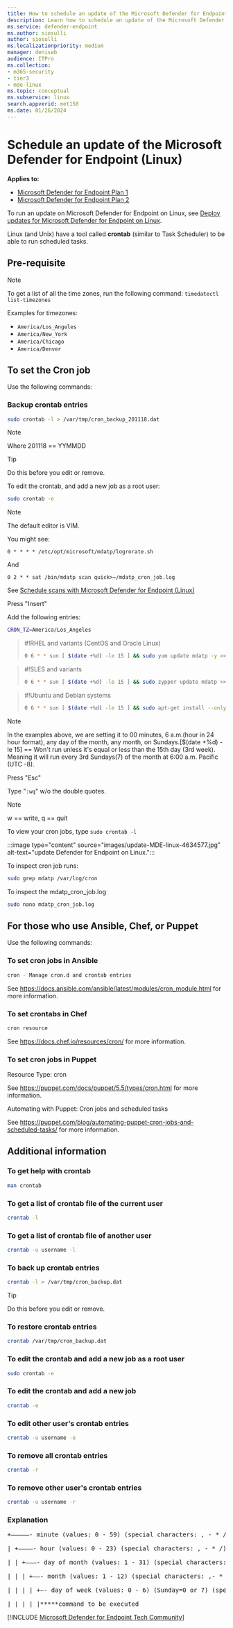 ```yaml
---
title: How to schedule an update of the Microsoft Defender for Endpoint (Linux)
description: Learn how to schedule an update of the Microsoft Defender for Endpoint (Linux) to better protect your organization's assets.
ms.service: defender-endpoint
ms.author: siosulli
author: siosulli
ms.localizationpriority: medium
manager: deniseb
audience: ITPro
ms.collection: 
- m365-security
- tier3
- mde-linux
ms.topic: conceptual
ms.subservice: linux
search.appverid: met150
ms.date: 01/26/2024
---
```


# Schedule an update of the Microsoft Defender for Endpoint (Linux)

**Applies to:**

- [Microsoft Defender for Endpoint Plan 1](https://go.microsoft.com/fwlink/p/?linkid=2154037)
- [Microsoft Defender for Endpoint Plan 2](https://go.microsoft.com/fwlink/p/?linkid=2154037)

To run an update on Microsoft Defender for Endpoint on Linux, see [Deploy updates for Microsoft Defender for Endpoint on Linux](/microsoft-365/security/defender-endpoint/linux-updates).

Linux (and Unix) have a tool called **crontab** (similar to Task Scheduler) to be able to run scheduled tasks.

## Pre-requisite

> [!NOTE]
> To get a list of all the time zones, run the following command:
> `timedatectl list-timezones`
>
> Examples for timezones:
>
> - `America/Los_Angeles`
> - `America/New_York`
> - `America/Chicago`
> - `America/Denver`

## To set the Cron job

Use the following commands:

### Backup crontab entries

```bash
sudo crontab -l > /var/tmp/cron_backup_201118.dat
```

> [!NOTE]
> Where 201118 == YYMMDD

> [!TIP]
> Do this before you edit or remove.

To edit the crontab, and add a new job as a root user:

```bash
sudo crontab -e
```

> [!NOTE]
> The default editor is VIM.

You might see:

```output
0 * * * * /etc/opt/microsoft/mdatp/logrorate.sh
```

And

```output
0 2 * * sat /bin/mdatp scan quick>~/mdatp_cron_job.log
```

See [Schedule scans with Microsoft Defender for Endpoint (Linux)](linux-schedule-scan-mde.md)

Press "Insert"

Add the following entries:

```bash
CRON_TZ=America/Los_Angeles
```

> #!RHEL and variants (CentOS and Oracle Linux)
>
> ```bash
> 0 6 * * sun [ $(date +%d) -le 15 ] && sudo yum update mdatp -y >> ~/mdatp_cron_job.log
> ```

> #!SLES and variants
>
> ```bash
> 0 6 * * sun [ $(date +%d) -le 15 ] && sudo zypper update mdatp >> ~/mdatp_cron_job.log
> ```

> #!Ubuntu and Debian systems
>
> ```bash
> 0 6 * * sun [ $(date +%d) -le 15 ] && sudo apt-get install --only-upgrade mdatp >> ~/mdatp_cron_job.log
> ```

> [!NOTE]
> In the examples above, we are setting it to 00 minutes, 6 a.m.(hour in 24 hour format), any day of the month, any month, on Sundays.[$(date +\%d) -le 15] == Won't run unless it's equal or less than the 15th day (3rd week). Meaning it will run every 3rd Sundays(7) of the month at 6:00 a.m. Pacific (UTC -8).

Press "Esc"

Type "`:wq`" w/o the double quotes.

> [!NOTE]
> w == write, q == quit

To view your cron jobs, type `sudo crontab -l`

:::image type="content" source="images/update-MDE-linux-4634577.jpg" alt-text="update Defender for Endpoint on Linux.":::

To inspect cron job runs:

```bash
sudo grep mdatp /var/log/cron
```

To inspect the mdatp_cron_job.log

```bash
sudo nano mdatp_cron_job.log
```

## For those who use Ansible, Chef, or Puppet

Use the following commands:

### To set cron jobs in Ansible

```bash
cron - Manage cron.d and crontab entries
```

See <https://docs.ansible.com/ansible/latest/modules/cron_module.html> for more information.

### To set crontabs in Chef

```bash
cron resource
```

See <https://docs.chef.io/resources/cron/> for more information.

### To set cron jobs in Puppet

Resource Type: cron

See <https://puppet.com/docs/puppet/5.5/types/cron.html> for more information.

Automating with Puppet: Cron jobs and scheduled tasks

See <https://puppet.com/blog/automating-puppet-cron-jobs-and-scheduled-tasks/> for more information.

## Additional information

### To get help with crontab

```bash
man crontab
```

### To get a list of crontab file of the current user

```bash
crontab -l
```

### To get a list of crontab file of another user

```bash
crontab -u username -l
```

### To back up crontab entries

```bash
crontab -l > /var/tmp/cron_backup.dat
```

> [!TIP]
> Do this before you edit or remove.

### To restore crontab entries

```bash
crontab /var/tmp/cron_backup.dat
```

### To edit the crontab and add a new job as a root user

```bash
sudo crontab -e
```

### To edit the crontab and add a new job

```bash
crontab -e
```

### To edit other user's crontab entries

```bash
crontab -u username -e
```

### To remove all crontab entries

```bash
crontab -r
```

### To remove other user's crontab entries

```bash
crontab -u username -r
```

### Explanation

<pre>
+—————- minute (values: 0 - 59) (special characters: , - * /)  <br>
| +————- hour (values: 0 - 23) (special characters: , - * /) <br>
| | +———- day of month (values: 1 - 31) (special characters: , - * / L W C)  <br>
| | | +——- month (values: 1 - 12) (special characters: ,- * / )  <br>
| | | | +—- day of week (values: 0 - 6) (Sunday=0 or 7) (special characters: , - * / L W C) <br>
| | | | |*****command to be executed
</pre>
[!INCLUDE [Microsoft Defender for Endpoint Tech Community](../../includes/defender-mde-techcommunity.md)]
